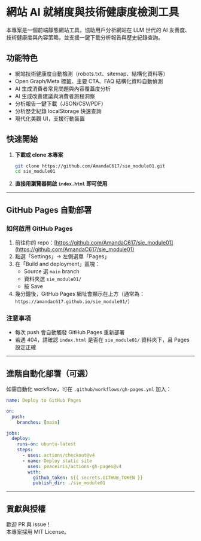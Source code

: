# 網站 AI 就緒度與技術健康度檢測工具

本專案是一個前端靜態網站工具，協助用戶分析網站在 LLM 世代的 AI 友善度、技術健康度與內容策略，並支援一鍵下載分析報告與歷史紀錄查詢。

## 功能特色

- 網站技術健康度自動檢測（robots.txt、sitemap、結構化資料等）
- Open Graph/Meta 標籤、主要 CTA、FAQ 結構化資料自動偵測
- AI 生成消費者常見問題與內容覆蓋度分析
- AI 生成改善建議與消費者旅程洞察
- 分析報告一鍵下載（JSON/CSV/PDF）
- 分析歷史紀錄 localStorage 快速查詢
- 現代化美觀 UI，支援行動裝置

## 快速開始

1. **下載或 clone 本專案**
   ```bash
   git clone https://github.com/AmandaC617/sie_module01.git
   cd sie_module01
   ```

2. **直接用瀏覽器開啟 `index.html` 即可使用**

---

## GitHub Pages 自動部署

### 如何啟用 GitHub Pages

1. 前往你的 repo：[https://github.com/AmandaC617/sie_module01](https://github.com/AmandaC617/sie_module01)
2. 點選「Settings」→ 左側選單「Pages」
3. 在「Build and deployment」區塊：
   - Source 選 `main` branch
   - 資料夾選 `sie_module01/`
   - 按 Save
4. 幾分鐘後，GitHub Pages 網址會顯示在上方（通常為：  
   `https://amandac617.github.io/sie_module01/`）

### 注意事項

- 每次 push 會自動觸發 GitHub Pages 重新部署
- 若遇 404，請確認 `index.html` 是否在 `sie_module01/` 資料夾下，且 Pages 設定正確

---

## 進階自動化部署（可選）

如需自動化 workflow，可在 `.github/workflows/gh-pages.yml` 加入：

```yaml
name: Deploy to GitHub Pages

on:
  push:
    branches: [main]

jobs:
  deploy:
    runs-on: ubuntu-latest
    steps:
      - uses: actions/checkout@v4
      - name: Deploy static site
        uses: peaceiris/actions-gh-pages@v4
        with:
          github_token: ${{ secrets.GITHUB_TOKEN }}
          publish_dir: ./sie_module01
```

---

## 貢獻與授權

歡迎 PR 與 issue！  
本專案採用 MIT License。 